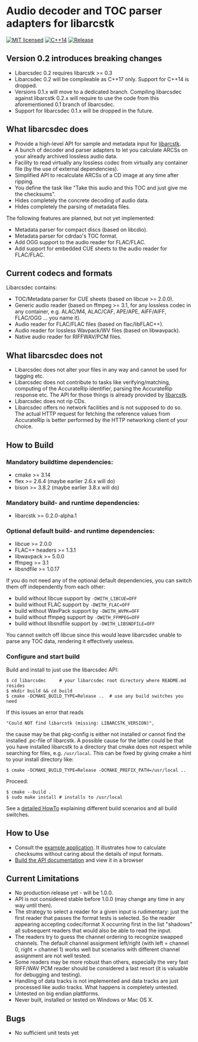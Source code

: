 # Audio decoder and TOC parser adapters for libarcstk

[![MIT licensed](https://img.shields.io/badge/license-MIT-blue.svg)](./LICENSE)
[![C++14](https://img.shields.io/badge/C++-14-darkred.svg)](./API.md)
[![Release](https://img.shields.io/github/v/release/crf8472/libarcsdec?display_name=tag&include_prereleases)](https://github.com/crf8472/libarcsdec/releases)

## Version 0.2 introduces breaking changes

- Libarcsdec 0.2 requires libarcstk >= 0.3
- Libarcsdec 0.2 will be compileable as C++17 only. Support for C++14 is dropped.
- Versions 0.1.x will move to a dedicated branch. Compiling libarcsdec against
  libarcstk 0.2.x will require to use the code from this aforementioned 0.1
  branch of libarcsdec.
- Support for libarcsdec 0.1.x will be dropped in the future.

## What libarcsdec does

- Provide a high-level API for sample and metadata input for [libarcstk][1].
- A bunch of decoder and parser adapters to let you calculate ARCSs on your
  already archived lossless audio data.
- Facility to read virtually any lossless codec from virtually any
  container file (by the use of external dependencies).
- Simplified API to recalculate ARCSs of a CD image at any time after ripping.
- You define the task like "Take this audio and this TOC and just give me the
  checksums".
- Hides completely the concrete decoding of audio data.
- Hides completely the parsing of metadata files.

The following features are planned, but not yet implemented:

- Metadata parser for compact discs (based on libcdio).
- Metadata parser for cdrdao's TOC format.
- Add OGG support to the audio reader for FLAC/FLAC.
- Add support for embedded CUE sheets to the audio reader for FLAC/FLAC.


## Current codecs and formats

Libarcsdec contains:

- TOC/Metadata parser for CUE sheets (based on libcue >= 2.0.0).
- Generic audio reader (based on ffmpeg >= 3.1, for any lossless codec in any
  container, e.g. ALAC/M4, ALAC/CAF, APE/APE, AIFF/AIFF, FLAC/OGG ... you name
  it).
- Audio reader for FLAC/FLAC files (based on flac/libFLAC++).
- Audio reader for lossless Wavpack/WV files (based on libwavpack).
- Native audio reader for RIFFWAV/PCM files.


## What libarcsdec does not

- Libarcsdec does not alter your files in any way and cannot be used for tagging
  etc.
- Libarcsdec does not contribute to tasks like verifying/matching, computing of
  the AccurateRip identifier, parsing the AccurateRip response etc. The API for
  those things is already provided by [libarcstk][1].
- Libarcsdec does not rip CDs.
- Libarcsdec offers no network facilities and is not supposed to do so. The
  actual HTTP request for fetching the reference values from AccurateRip is
  better performed by the HTTP networking client of your choice.


## How to Build

### Mandatory buildtime dependencies:

- cmake >= 3.14
- flex >= 2.6.4  (maybe earlier 2.6.x will do)
- bison >= 3.8.2  (maybe earlier 3.8.x will do)

### Mandatory build- and runtime dependencies:

- libarcstk >= 0.2.0-alpha.1

### Optional default build- and runtime dependencies:

- libcue >= 2.0.0
- FLAC++ headers >= 1.3.1
- libwavpack >= 5.0.0
- ffmpeg >= 3.1
- libsndfile >= 1.0.17

If you do not need any of the optional default dependencies, you can switch them
off independently from each other:

- build without libcue support by ``-DWITH_LIBCUE=OFF``
- build without FLAC support by ``-DWITH_FLAC=OFF``
- build without WavPack support by ``-DWITH_WVPK=OFF``
- build without ffmpeg support by ``-DWITH_FFMPEG=OFF``
- build without libsndfile support by ``-DWITH_LIBSNDFILE=OFF``

You cannot switch off libcue since this would leave libarcsdec unable to parse
any TOC data, rendering it effectively useless.

### Configure and start build

Build and install to just use the libarcsdec API:

	$ cd libarcsdec     # your libarcsdec root directory where README.md resides
	$ mkdir build && cd build
	$ cmake -DCMAKE_BUILD_TYPE=Release ..  # use any build switches you need

If this issues an error that reads

    "Could NOT find libarcstk (missing: LIBARCSTK_VERSION)",

the cause may be that pkg-config is either not installed or cannot find the
installed .pc-file of libarcstk. A possible cause for the latter could be that
you have installed libarcstk to a directory that cmake does not respect while
searching for files, e.g. ``/usr/local``. This can be fixed by giving
cmake a hint to your install directory like:

	$ cmake -DCMAKE_BUILD_TYPE=Release -DCMAKE_PREFIX_PATH=/usr/local ..

Proceed:

	$ cmake --build .
	$ sudo make install # installs to /usr/local

See a [detailed HowTo](BUILD.md) explaining different build scenarios and all
build switches.



## How to Use

- Consult the [example application](./examples/albumcalc). It illustrates how to
  calculate checksums without caring about the details of input formats.
- [Build the API documentation](BUILD.md#building-the-api-documentation) and
  view it in a browser


## Current Limitations

- No production release yet - will be 1.0.0.
- API is not considered stable before 1.0.0 (may change any time in any way
  until then).
- The strategy to select a reader for a given input is rudimentary: just the
  first reader that passes the format tests is selected. So the reader appearing
  accepting codec/format X occurring first in the list "shadows" all subsequent
  readers that would also be able to read the input.
- The readers try to guess the channel ordering to recognize swapped channels.
  The default channel assignment left/right (with left = channel 0, right =
  channel 1) works well but scenarios with different channel assignment
  are not well tested.
- Some readers may be more robust than others, especially the very fast RIFF/WAV
  PCM reader should be considered a last resort (it is valuable for debugging
  and testing).
- Handling of data tracks is not implemented and data tracks are just processed
  like audio tracks. What happens is completely untested.
- Untested on big endian plattforms.
- Never built, installed or tested on Windows or Mac OS X.


## Bugs

- No sufficient unit tests yet


[1]: https://github.com/crf8472/libarcstk

